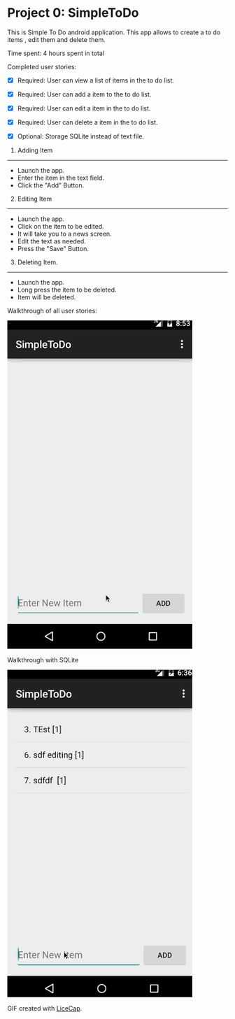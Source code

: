 Project 0: SimpleToDo
==========
This is Simple To Do android application. This app allows to create a to do items , edit them and delete them. 

Time spent: 4 hours spent in total

Completed user stories:

 * [x] Required: User can view a list of items in the to do list. 
 * [x] Required: User can add a item to the to do list. 
 * [x] Required: User can edit a item in the to do list. 
 * [x] Required: User can delete a item in the to do list.
 * [x] Optional: Storage SQLite instead of text file.
 

1. Adding Item
-----------
* Launch the app. 
* Enter the item in the text field.
* Click the "Add" Button.

2. Editing Item
-----------
* Launch the app.
* Click on the item to be edited. 
* It will take you to a news screen. 
* Edit the text as needed. 
* Press the "Save" Button.

3. Deleting Item.
-----------
* Launch the app.
* Long press the item to be deleted. 
* Item will be deleted. 


Walkthrough of all user stories:

![Video Walkthrough](todo_walkthrough.gif)

Walkthrough with SQLite

![Video Walkthrough](todo_walkthrough2.gif)

GIF created with [LiceCap](http://www.cockos.com/licecap/).







